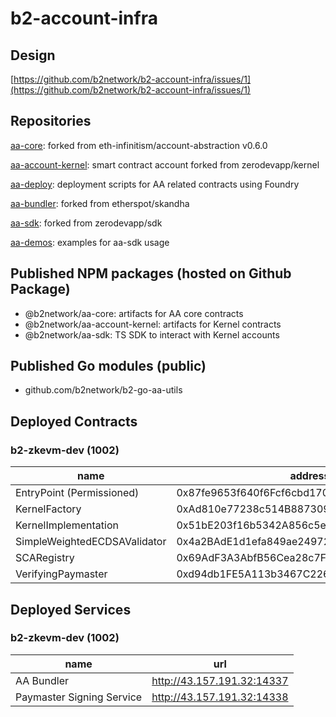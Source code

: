 # b2-account-infra

## Design

[https://github.com/b2network/b2-account-infra/issues/1](https://github.com/b2network/b2-account-infra/issues/1)

## Repositories

[aa-core](https://github.com/b2network/aa-core): forked from eth-infinitism/account-abstraction v0.6.0

[aa-account-kernel](https://github.com/b2network/aa-account-kernel): smart contract account forked from zerodevapp/kernel

[aa-deploy](https://github.com/b2network/aa-deploy): deployment scripts for AA related contracts using Foundry

[aa-bundler](https://github.com/b2network/aa-bundler): forked from etherspot/skandha

[aa-sdk](https://github.com/b2network/aa-sdk): forked from zerodevapp/sdk

[aa-demos](https://github.com/b2network/aa-demos): examples for aa-sdk usage

## Published NPM packages (hosted on Github Package)

- @b2network/aa-core: artifacts for AA core contracts
- @b2network/aa-account-kernel: artifacts for Kernel contracts
- @b2network/aa-sdk: TS SDK to interact with Kernel accounts

## Published Go modules (public)

- github.com/b2network/b2-go-aa-utils

## Deployed Contracts

### b2-zkevm-dev (1002)

| name | address |
| ---- | ------- |
| EntryPoint (Permissioned) | 0x87fe9653f640f6Fcf6cbd170701cDeEa74949F82 |
| KernelFactory | 0xAd810e77238c514B8873093F3247ae1c2B60405b |
| KernelImplementation | 0x51bE203f16b5342A856c5e9e7820f2a7c3CE95B4 |
| SimpleWeightedECDSAValidator | 0x4a2BAdE1d1efa849ae249720310d50229Be59772 |
| SCARegistry | 0x69AdF3A3AbfB56Cea28c7F01cCA66000228a11d5 |
| VerifyingPaymaster | 0xd94db1FE5A113b3467C2267f81485465Fd442ad6 |

## Deployed Services

### b2-zkevm-dev (1002)

| name | url |
| ---- | --- |
| AA Bundler | <http://43.157.191.32:14337> |
| Paymaster Signing Service | <http://43.157.191.32:14338> |
